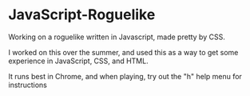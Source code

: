 JavaScript-Roguelike
====================

Working on a roguelike written in Javascript, made pretty by CSS.

I worked on this over the summer, and used this as a way to get some experience in JavaScript, CSS, and HTML.

It runs best in Chrome, and when playing, try out the "h" help menu for instructions
